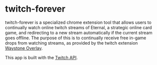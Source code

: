 # twitch-forever

twitch-forever is a specialized chrome extension tool that allows users to continually watch online twitch streams of Eternal, a strategic online card game, and redirecting to a new stream automatically if the current stream goes offline. The purpose of this is to continually receive free in-game drops from watching streams, as provided by the twitch extension <a href='https://dashboard.twitch.tv/extensions/0qr7fa6llzn4txgnfgb8ipeksd5v24'>Waystone Overlay</a>.

This app is built with the <a href='https://dev.twitch.tv/docs/api'>Twitch API</a>.

